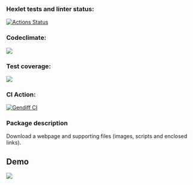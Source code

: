 ### Hexlet tests and linter status:
[![Actions Status](https://github.com/Valerii-Denisov/python-project-lvl3/workflows/hexlet-check/badge.svg)](https://github.com/Valerii-Denisov/python-project-lvl3/actions)

### Codeclimate:
<a href="https://codeclimate.com/github/Valerii-Denisov/python-project-lvl3/maintainability"><img src="https://api.codeclimate.com/v1/badges/4ffd2bf4647af2cf7ea0/maintainability" /></a>

### Test coverage:
<a href="https://codeclimate.com/github/Valerii-Denisov/python-project-lvl3/test_coverage"><img src="https://api.codeclimate.com/v1/badges/4ffd2bf4647af2cf7ea0/test_coverage" /></a>

### CI Action:
[![Gendiff CI](https://github.com/Valerii-Denisov/python-project-lvl3/actions/workflows/projectci.yml/badge.svg)](https://github.com/Valerii-Denisov/python-project-lvl3/actions/workflows/projectci.yml)

<h3>Package description</h3>
Download a webpage and supporting files (images, scripts and enclosed links).

## Demo
<a href="https://asciinema.org/a/jtEoUCQdQ3ALEnBDkQ6KC27Kf" target="_blank"><img src="https://asciinema.org/a/jtEoUCQdQ3ALEnBDkQ6KC27Kf.svg" /></a>

